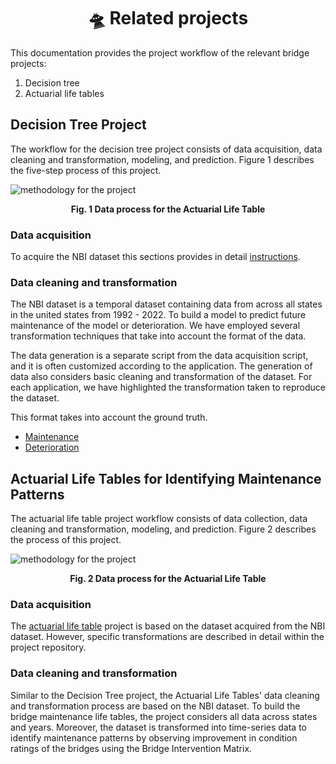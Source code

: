 <h1 align='center'>
    🛸 Related projects
</h1>

This documentation provides the project workflow of the relevant bridge projects:

1. Decision tree
2. Actuarial life tables

## Decision Tree Project
The workflow for the decision tree project consists of data acquisition, data cleaning and transformation, modeling, and prediction. Figure 1 describes the five-step process of this project.

![methodology for the project](images/decision-tree-process.png)
<p align='center'> <b> Fig. 1 Data process for the Actuarial Life Table </b> </p>

### Data acquisition
To acquire the NBI dataset this sections provides in detail [instructions](../../index.md).
 
### Data cleaning and transformation
The NBI dataset is a temporal dataset containing data from across all states in the united states from 1992 - 2022. To build a model to predict future maintenance of the model or deterioration. We have employed several transformation techniques that take into account the format of the data.

The data generation is a separate script from the data acquisition script, and it is often customized according to the application. The generation of data also considers basic cleaning and transformation of the dataset. For each application, we have highlighted the transformation taken to reproduce the dataset.

This format takes into account the ground truth.
- [Maintenance](maintenance-decision-tree.md) 
- [Deterioration](deterioration-decision-tree.md) 

## Actuarial Life Tables for Identifying Maintenance Patterns 
The actuarial life table project workflow consists of data collection, data cleaning and transformation, modeling, and prediction. Figure 2 describes the process of this project.

![methodology for the project](images/actuarial-life-table-process.png)
<p align='center'><b> Fig. 2 Data process for the Actuarial Life Table </b> </p> 

### Data acquisition
The [actuarial life table](https://github.com/kaleoyster/actuarial-model-nbi) project is based on the dataset acquired from the NBI dataset. However, specific transformations are described in detail within the project repository.
 
### Data cleaning and transformation
Similar to the Decision Tree project, the Actuarial Life Tables' data cleaning and transformation process are based on the NBI dataset. To build the bridge maintenance life tables, the project considers all data across states and years. Moreover, the dataset is transformed into time-series data to identify maintenance patterns by observing improvement in condition ratings of the bridges using the Bridge Intervention Matrix. 
